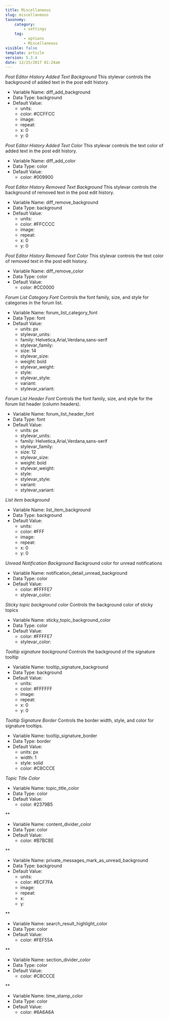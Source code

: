 ```yaml
---
title: Miscellaneous
slug: miscellaneous
taxonomy:
    category:
        - settings
    tag:
        - options
        - Miscellaneous
visible: false
template: article
version: 5.3.4
date: 12/15/2017 01:24am
---
```


<section class='option'>

*Post Editor History Added Text Background*
This stylevar controls the background of added text in the post edit history.



- Variable Name: diff_add_background
- Data Type: background
- Default Value: 
	- units: 
	- color: #CCFFCC
	- image: 
	- repeat: 
	- x: 0
	- y: 0


</section>
<section class='option'>

*Post Editor History Added Text Color*
This stylevar controls the text color of added text in the post edit history.



- Variable Name: diff_add_color
- Data Type: color
- Default Value: 
	- color: #009900


</section>
<section class='option'>

*Post Editor History Removed Text Background*
This stylevar controls the background of removed text in the post edit history.



- Variable Name: diff_remove_background
- Data Type: background
- Default Value: 
	- units: 
	- color: #FFCCCC
	- image: 
	- repeat: 
	- x: 0
	- y: 0


</section>
<section class='option'>

*Post Editor History Removed Text Color*
This stylevar controls the text color of removed text in the post edit history.



- Variable Name: diff_remove_color
- Data Type: color
- Default Value: 
	- color: #CC0000


</section>
<section class='option'>

*Forum List Category Font*
Controls the font family, size, and style for categories in the forum list.



- Variable Name: forum_list_category_font
- Data Type: font
- Default Value: 
	- units: px
	- stylevar_units: 
	- family: Helvetica,Arial,Verdana,sans-serif
	- stylevar_family: 
	- size: 14
	- stylevar_size: 
	- weight: bold
	- stylevar_weight: 
	- style: 
	- stylevar_style: 
	- variant: 
	- stylevar_variant: 


</section>
<section class='option'>

*Forum List Header Font*
Controls the font family, size, and style for the forum list header (column headers).



- Variable Name: forum_list_header_font
- Data Type: font
- Default Value: 
	- units: px
	- stylevar_units: 
	- family: Helvetica,Arial,Verdana,sans-serif
	- stylevar_family: 
	- size: 12
	- stylevar_size: 
	- weight: bold
	- stylevar_weight: 
	- style: 
	- stylevar_style: 
	- variant: 
	- stylevar_variant: 


</section>
<section class='option'>

*List item background*




- Variable Name: list_item_background
- Data Type: background
- Default Value: 
	- units: 
	- color: #FFF
	- image: 
	- repeat: 
	- x: 0
	- y: 0


</section>
<section class='option'>

*Unread Notification Background*
Background color for unread notifications



- Variable Name: notification_detail_unread_background
- Data Type: color
- Default Value: 
	- color: #FFFFE7
	- stylevar_color: 


</section>
<section class='option'>

*Sticky topic background color*
Controls the background color of sticky topics



- Variable Name: sticky_topic_background_color
- Data Type: color
- Default Value: 
	- color: #FFFFE7
	- stylevar_color: 


</section>
<section class='option'>

*Tooltip signature background*
Controls the background of the signature tooltip



- Variable Name: tooltip_signature_background
- Data Type: background
- Default Value: 
	- units: 
	- color: #FFFFFF
	- image: 
	- repeat: 
	- x: 0
	- y: 0


</section>
<section class='option'>

*Tooltip Signature Border*
Controls the border width, style, and color for signature tooltips.



- Variable Name: tooltip_signature_border
- Data Type: border
- Default Value: 
	- units: px
	- width: 1
	- style: solid
	- color: #C8CCCE


</section>
<section class='option'>

*Topic Title Color*




- Variable Name: topic_title_color
- Data Type: color
- Default Value: 
	- color: #2379B5


</section>
<section class='option'>

**




- Variable Name: content_divider_color
- Data Type: color
- Default Value: 
	- color: #B7BCBE


</section>
<section class='option'>

**




- Variable Name: private_messages_mark_as_unread_background
- Data Type: background
- Default Value: 
	- units: 
	- color: #ECF7FA
	- image: 
	- repeat: 
	- x: 
	- y: 


</section>
<section class='option'>

**




- Variable Name: search_result_highlight_color
- Data Type: color
- Default Value: 
	- color: #FEF55A


</section>
<section class='option'>

**




- Variable Name: section_divider_color
- Data Type: color
- Default Value: 
	- color: #C8CCCE


</section>
<section class='option'>

**




- Variable Name: time_stamp_color
- Data Type: color
- Default Value: 
	- color: #6A6A6A


</section>
